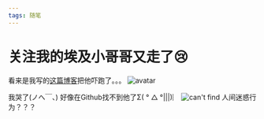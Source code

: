 ```yaml
---
tags: 随笔
---
```

# 关注我的埃及小哥哥又走了😢

看来是我写的[这篇博客](https://erikqqy.github.io/2020/09/06/%E6%9C%89%E4%BA%BA%E5%BC%80%E5%A7%8B%E5%85%B3%E6%B3%A8%E6%88%91%E4%BA%86%E8%80%B6/#more)把他吓跑了。。。
![avatar](https://s1.ax1x.com/2020/09/12/waCT1g.png)
<br>
<!--more-->
我哭了(ノへ￣、)
好像在Github找不到他了Σ( ° △ °|||)︴
![can't find](https://s1.ax1x.com/2020/09/12/waPBbn.png)
人间迷惑行为？？？